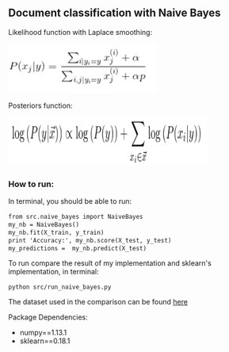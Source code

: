 ## Document classification with Naive Bayes

Likelihood function with Laplace smoothing: 

<img src="https://github.com/gogowenzhang/machine-learning-algorithms-python/blob/master/img/likelihood.png" width='300' height='100'>

Posteriors function: 

<img src="https://github.com/gogowenzhang/machine-learning-algorithms-python/blob/master/img/posterior.png" width='400' height='100'>



### How to run:
In terminal, you should be able to run:
```
from src.naive_bayes import NaiveBayes
my_nb = NaiveBayes()
my_nb.fit(X_train, y_train)
print 'Accuracy:', my_nb.score(X_test, y_test)
my_predictions =  my_nb.predict(X_test)
```


To run compare the result of my implementation and sklearn's implementation, in terminal: 
```
python src/run_naive_bayes.py
```

The dataset used in the comparison can be found [here](https://archive.ics.uci.edu/ml/machine-learning-databases/spambase/spambase.names)


Package Dependencies:
- numpy==1.13.1
- sklearn==0.18.1
